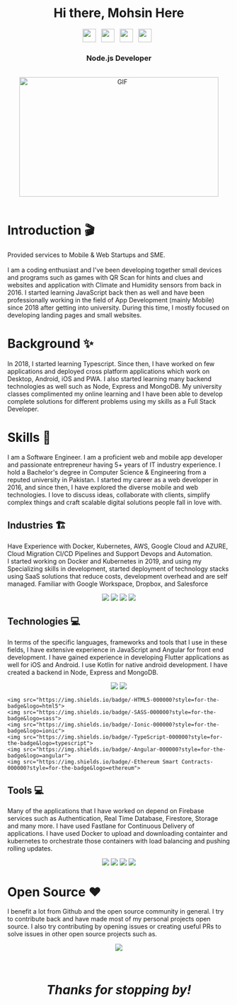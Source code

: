 <div align="center">
   <h1>Hi there, Mohsin Here
   </h1>
</div>
<p align="center">
  <a href="https://www.linkedin.com/in/mohsin-ali-899a00156/"><img height="30" src="https://img.shields.io/badge/-LINKEDIN-0077B5?style=for-the-badge&logo=linkedin&logoColor=white"></a>&nbsp;&nbsp;
  <a href="https://www.upwork.com/freelancers/~01ebcb2301c05f9684"><img height="30" src="https://img.shields.io/badge/-UPWORK-73bb44?style=for-the-badge&logo=upwork&logoColor=white"></a>&nbsp;&nbsp;
  <a href="https://www.fiverr.com/mohsin896"><img height="30" src="https://img.shields.io/badge/-FIVERR-00b22d?style=for-the-badge&logo=fiverr&logoColor=white"></a>&nbsp;&nbsp;
  <a href="https://github.com/Mo5hu"><img height="30" src="https://img.shields.io/badge/-GITHUB-333?style=for-the-badge&logo=github&logoColor=white"></a>&nbsp;&nbsp;
</p>
<div align="center">
<h3>Node.js Developer</h3>
</div>
<br />
<div align="center">
  <img height="270px" width="450px" alt="GIF" src="https://media.giphy.com/media/26tn33aiTi1jkl6H6/source.gif" />
</div>
<br />
<div align="left">
  <h1>Introduction 🎬</h1>
  <p>
    Provided services to Mobile & Web Startups and SME. 
    </br> </br>
    I am a coding enthusiast and I've been developing together small devices and programs such as games with QR Scan for hints and clues and websites and application with Climate and Humidity sensors from back in 2016. I started learning JavaScript back then as well and have been professionally working in the field of App Development (mainly Mobile) since 2018 after getting into university. During this time, I mostly focused on developing landing pages and small websites.
  </p>
  <h1>Background ✨</h1>
  <p>
    In 2018, I started learning Typescript. Since then, I have worked on few applications and deployed cross platform applications which work on Desktop, Android, iOS and PWA. I also started learning many backend technologies as well such as Node, Express and MongoDB. My university classes complimented my online learning and I have been able to develop complete solutions for different problems using my skills as a Full Stack Developer.
  </p>
  <h1>Skills 👾</h1>
  <p>
    I am a Software Engineer. I am a proficient web and mobile app developer and passionate entrepreneur having 5+ years of IT industry experience.   I hold a Bachelor's degree in Computer Science & Engineering from a reputed university in Pakistan. I started my career as a web developer in 2016, and since then, I have explored the diverse mobile and web technologies. I love to discuss ideas, collaborate with clients, simplify complex things and craft scalable digital solutions people fall in love with.
  </p>
  <h2>Industries 🏗</h2>
  <p>
    Have Experience with Docker, Kubernetes, AWS, Google Cloud and AZURE, Cloud Migration CI/CD Pipelines and Support Devops and Automation.
    </br> I started working on Docker and Kubernetes in 2019, and using my Specializing skills in development, started deployment of technology stacks using SaaS solutions that reduce costs, development overhead and are self managed. Familiar with Google Workspace, Dropbox, and Salesforce
  </p>
  <p align="center">
    <img src="https://img.shields.io/badge/-Full Stack Development-000000?style=for-the-badge">
    <img src="https://img.shields.io/badge/-AI & Machine Learning-000000?style=for-the-badge">
    <img src="https://img.shields.io/badge/-BlockChain & Cryptocurrency-000000?style=for-the-badge">
    <img src="https://img.shields.io/badge/-Internet Of Things-000000?style=for-the-badge">
  </p>
  <h2>Technologies 💻</h2>
  <p>
    In terms of the specific languages, frameworks and tools that I use in these fields, I have extensive experience in JavaScript and Angular for front end development. I have gained experience in developing Flutter applications as well for iOS and Android.
    I use Kotlin for native android development. I have created a backend in Node, Express and MongoDB.
  </p>
  <p align="center">
    <img src="https://img.shields.io/badge/-Javascript-000000?style=for-the-badge&logo=Android">
    <img src="https://img.shields.io/badge/-NodeJs-000000?style=for-the-badge&logo=kotlin">

    <img src="https://img.shields.io/badge/-HTML5-000000?style=for-the-badge&logo=html5">
    <img src="https://img.shields.io/badge/-SASS-000000?style=for-the-badge&logo=sass">
    <img src="https://img.shields.io/badge/-Ionic-000000?style=for-the-badge&logo=ionic">
    <img src="https://img.shields.io/badge/-TypeScript-000000?style=for-the-badge&logo=typescript">
    <img src="https://img.shields.io/badge/-Angular-000000?style=for-the-badge&logo=angular">
    <img src="https://img.shields.io/badge/-Ethereum Smart Contracts-000000?style=for-the-badge&logo=ethereum">
  </p>
  <h2>Tools 💻</h2>
  <p>
    Many of the applications that I have worked on depend on Firebase services such as Authentication, Real Time Database, Firestore, Storage and many more. I have used Fastlane for Continuous Delivery of applications. I have used Docker to upload and downloading containter and kubernetes to orchestrate those containers with load balancing and pushing rolling updates.
  </p>
  <p align="center">
    <img src="https://img.shields.io/badge/-Firebase-000000?style=for-the-badge&logo=firebase">
    <img src="https://img.shields.io/badge/-Fastlane-000000?style=for-the-badge&logo=fastlane">
    <img src="https://img.shields.io/badge/-docker-000000?style=for-the-badge&logo=docker">
    <img src="https://img.shields.io/badge/-Kubernetes-000000?style=for-the-badge&logo=kubernetes">
  </p>
  <h1>Open Source ❤️</h1>
  <p>
    I benefit a lot from Github and the open source community in general. I try to contribute back and have made most of my personal projects open source. I also try contributing by opening issues or creating useful PRs to solve issues in other open source projects such as.
  </p>
</div>
<p align="center" >
  <a href="https://github.com/anuraghazra/github-readme-stats"> 
    <img src="https://github-readme-stats.vercel.app/api?username=mo5hu&&show_icons=true&theme=radical"/>
  </a>
</p>
<br />
<h1 align="center"><i>Thanks for stopping by!</i></h1>
